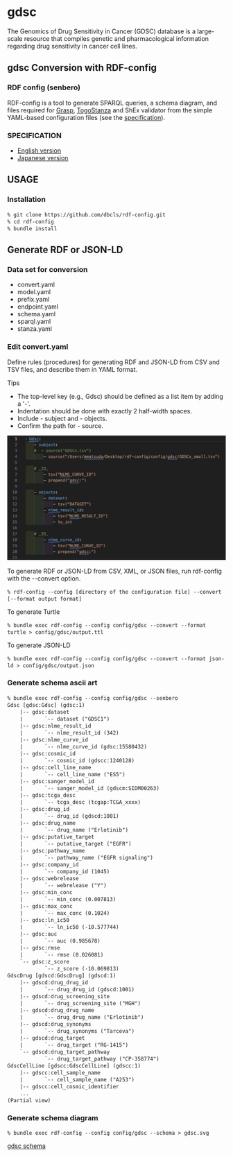 # gdsc

The Genomics of Drug Sensitivity in Cancer (GDSC) database is a large-scale resource that compiles genetic and pharmacological information regarding drug sensitivity in cancer cell lines.

## gdsc Conversion with RDF-config

### RDF config (senbero)

RDF-config is a tool to generate SPARQL queries, a schema diagram, and files required for [Grasp](https://github.com/dbcls/grasp), [TogoStanza](http://togostanza.org/) and ShEx validator from the simple YAML-based configuration files (see the [specification](./doc/spec.md)).

### SPECIFICATION

* [English version](./doc/spec.md)
* [Japanese version](./doc/spec_ja.md)

## USAGE

### Installation

```
% git clone https://github.com/dbcls/rdf-config.git
% cd rdf-config
% bundle install
```

## Generate RDF or JSON-LD

### Data set for conversion

- convert.yaml
- model.yaml
- prefix.yaml
- endpoint.yaml
- schema.yaml
- sparql.yaml
- stanza.yaml

### Edit convert.yaml

Define rules (procedures) for generating RDF and JSON-LD from CSV and TSV files, and describe them in YAML format.

Tips
- The top-level key (e.g., Gdsc) should be defined as a list item by adding a '-'.
- Indentation should be done with exactly 2 half-width spaces.
- Include - subject and - objects.
- Confirm the path for - source. 

![convert.yaml](./doc/figure/convert.yaml.png)


To generate RDF or JSON-LD from CSV, XML, or JSON files, run rdf-config with the --convert option.

```
% rdf-config --config [directory of the configuration file] --convert [--format output format]
```

To generate Turtle
```
% bundle exec rdf-config --config config/gdsc --convert --format turtle > config/gdsc/output.ttl
```

To generate JSON-LD

```
% bundle exec rdf-config --config config/gdsc --convert --format json-ld > config/gdsc/output.json
```

### Generate schema ascii art

```
% bundle exec rdf-config --config config/gdsc --senbero
Gdsc [gdsc:Gdsc] (gdsc:1)
    |-- gdsc:dataset
    |       `-- dataset ("GDSC1")
    |-- gdsc:nlme_result_id
    |       `-- nlme_result_id (342)
    |-- gdsc:nlme_curve_id
    |       `-- nlme_curve_id (gdsc:15580432)
    |-- gdsc:cosmic_id
    |       `-- cosmic_id (gdscc:1240128)
    |-- gdsc:cell_line_name
    |       `-- cell_line_name ("ES5")
    |-- gdsc:sanger_model_id
    |       `-- sanger_model_id (gdscm:SIDM00263)
    |-- gdsc:tcga_desc
    |       `-- tcga_desc (tcgap:TCGA_xxxx)
    |-- gdsc:drug_id
    |       `-- drug_id (gdscd:1001)
    |-- gdsc:drug_name
    |       `-- drug_name ("Erlotinib")
    |-- gdsc:putative_target
    |       `-- putative_target ("EGFR")
    |-- gdsc:pathway_name
    |       `-- pathway_name ("EGFR signaling")
    |-- gdsc:company_id
    |       `-- company_id (1045)
    |-- gdsc:webrelease
    |       `-- webrelease ("Y")
    |-- gdsc:min_conc
    |       `-- min_conc (0.007813)
    |-- gdsc:max_conc
    |       `-- max_conc (0.1024)
    |-- gdsc:ln_ic50
    |       `-- ln_ic50 (-10.577744)
    |-- gdsc:auc
    |       `-- auc (0.985678)
    |-- gdsc:rmse
    |       `-- rmse (0.026081)
    `-- gdsc:z_score
            `-- z_score (-10.069813)
GdscDrug [gdscd:GdscDrug] (gdscd:1)
    |-- gdscd:drug_drug_id
    |       `-- drug_drug_id (gdscd:1001)
    |-- gdscd:drug_screening_site
    |       `-- drug_screening_site ("MGH")
    |-- gdscd:drug_drug_name
    |       `-- drug_drug_name ("Erlotinib")
    |-- gdscd:drug_synonyms
    |       `-- drug_synonyms ("Tarceva")
    |-- gdscd:drug_target
    |       `-- drug_target ("RG-1415")
    `-- gdscd:drug_target_pathway
            `-- drug_target_pathway ("CP-358774")
GdscCellLine [gdscc:GdscCellLine] (gdscc:1)
    |-- gdscc:cell_sample_name
    |       `-- cell_sample_name ("A253")
    |-- gdscc:cell_cosmic_identifier
    ...
(Partial view)

```

### Generate schema diagram

```
% bundle exec rdf-config --config config/gdsc --schema > gdsc.svg
```
[gdsc schema](./doc/figure/gdsc.svg)
